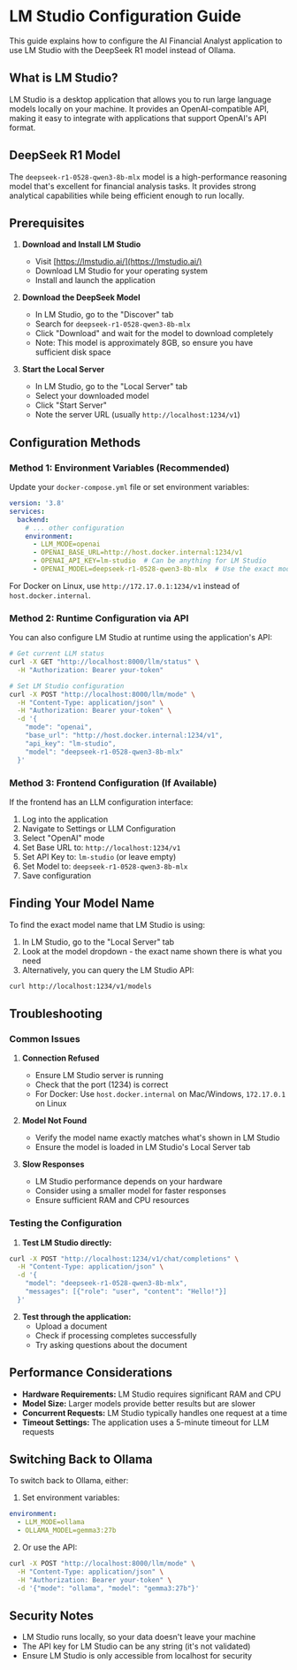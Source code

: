 # LM Studio Configuration Guide

This guide explains how to configure the AI Financial Analyst application to use LM Studio with the DeepSeek R1 model instead of Ollama.

## What is LM Studio?

LM Studio is a desktop application that allows you to run large language models locally on your machine. It provides an OpenAI-compatible API, making it easy to integrate with applications that support OpenAI's API format.

## DeepSeek R1 Model

The `deepseek-r1-0528-qwen3-8b-mlx` model is a high-performance reasoning model that's excellent for financial analysis tasks. It provides strong analytical capabilities while being efficient enough to run locally.

## Prerequisites

1. **Download and Install LM Studio**
   - Visit [https://lmstudio.ai/](https://lmstudio.ai/)
   - Download LM Studio for your operating system
   - Install and launch the application

2. **Download the DeepSeek Model**
   - In LM Studio, go to the "Discover" tab
   - Search for `deepseek-r1-0528-qwen3-8b-mlx`
   - Click "Download" and wait for the model to download completely
   - Note: This model is approximately 8GB, so ensure you have sufficient disk space

3. **Start the Local Server**
   - In LM Studio, go to the "Local Server" tab
   - Select your downloaded model
   - Click "Start Server"
   - Note the server URL (usually `http://localhost:1234/v1`)

## Configuration Methods

### Method 1: Environment Variables (Recommended)

Update your `docker-compose.yml` file or set environment variables:

```yaml
version: '3.8'
services:
  backend:
    # ... other configuration
    environment:
      - LLM_MODE=openai
      - OPENAI_BASE_URL=http://host.docker.internal:1234/v1
      - OPENAI_API_KEY=lm-studio  # Can be anything for LM Studio
      - OPENAI_MODEL=deepseek-r1-0528-qwen3-8b-mlx  # Use the exact model name from LM Studio
```

For Docker on Linux, use `http://172.17.0.1:1234/v1` instead of `host.docker.internal`.

### Method 2: Runtime Configuration via API

You can also configure LM Studio at runtime using the application's API:

```bash
# Get current LLM status
curl -X GET "http://localhost:8000/llm/status" \
  -H "Authorization: Bearer your-token"

# Set LM Studio configuration
curl -X POST "http://localhost:8000/llm/mode" \
  -H "Content-Type: application/json" \
  -H "Authorization: Bearer your-token" \
  -d '{
    "mode": "openai",
    "base_url": "http://host.docker.internal:1234/v1",
    "api_key": "lm-studio",
    "model": "deepseek-r1-0528-qwen3-8b-mlx"
  }'
```

### Method 3: Frontend Configuration (If Available)

If the frontend has an LLM configuration interface:

1. Log into the application
2. Navigate to Settings or LLM Configuration
3. Select "OpenAI" mode
4. Set Base URL to: `http://localhost:1234/v1`
5. Set API Key to: `lm-studio` (or leave empty)
6. Set Model to: `deepseek-r1-0528-qwen3-8b-mlx`
7. Save configuration

## Finding Your Model Name

To find the exact model name that LM Studio is using:

1. In LM Studio, go to the "Local Server" tab
2. Look at the model dropdown - the exact name shown there is what you need
3. Alternatively, you can query the LM Studio API:

```bash
curl http://localhost:1234/v1/models
```

## Troubleshooting

### Common Issues

1. **Connection Refused**
   - Ensure LM Studio server is running
   - Check that the port (1234) is correct
   - For Docker: Use `host.docker.internal` on Mac/Windows, `172.17.0.1` on Linux

2. **Model Not Found**
   - Verify the model name exactly matches what's shown in LM Studio
   - Ensure the model is loaded in LM Studio's Local Server tab

3. **Slow Responses**
   - LM Studio performance depends on your hardware
   - Consider using a smaller model for faster responses
   - Ensure sufficient RAM and CPU resources

### Testing the Configuration

1. **Test LM Studio directly:**
```bash
curl -X POST "http://localhost:1234/v1/chat/completions" \
  -H "Content-Type: application/json" \
  -d '{
    "model": "deepseek-r1-0528-qwen3-8b-mlx",
    "messages": [{"role": "user", "content": "Hello!"}]
  }'
```

2. **Test through the application:**
   - Upload a document
   - Check if processing completes successfully
   - Try asking questions about the document

## Performance Considerations

- **Hardware Requirements:** LM Studio requires significant RAM and CPU
- **Model Size:** Larger models provide better results but are slower
- **Concurrent Requests:** LM Studio typically handles one request at a time
- **Timeout Settings:** The application uses a 5-minute timeout for LLM requests

## Switching Back to Ollama

To switch back to Ollama, either:

1. Set environment variables:
```yaml
environment:
  - LLM_MODE=ollama
  - OLLAMA_MODEL=gemma3:27b
```

2. Or use the API:
```bash
curl -X POST "http://localhost:8000/llm/mode" \
  -H "Content-Type: application/json" \
  -H "Authorization: Bearer your-token" \
  -d '{"mode": "ollama", "model": "gemma3:27b"}'
```

## Security Notes

- LM Studio runs locally, so your data doesn't leave your machine
- The API key for LM Studio can be any string (it's not validated)
- Ensure LM Studio is only accessible from localhost for security
